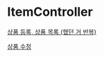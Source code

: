 # ItemController

[상품 등록, 상품 목록 (했던 거 반복)](ItemController%20147d916bc5a880d4a674d846aa596ed0/%E1%84%89%E1%85%A1%E1%86%BC%E1%84%91%E1%85%AE%E1%86%B7%20%E1%84%83%E1%85%B3%E1%86%BC%E1%84%85%E1%85%A9%E1%86%A8,%20%E1%84%89%E1%85%A1%E1%86%BC%E1%84%91%E1%85%AE%E1%86%B7%20%E1%84%86%E1%85%A9%E1%86%A8%E1%84%85%E1%85%A9%E1%86%A8%20(%E1%84%92%E1%85%A2%E1%86%BB%E1%84%83%E1%85%A5%E1%86%AB%20%E1%84%80%E1%85%A5%20%E1%84%87%E1%85%A1%E1%86%AB%E1%84%87%E1%85%A9%E1%86%A8)%20147d916bc5a880ac9742c6b062ef98cf.md)

[상품 수정](ItemController%20147d916bc5a880d4a674d846aa596ed0/%E1%84%89%E1%85%A1%E1%86%BC%E1%84%91%E1%85%AE%E1%86%B7%20%E1%84%89%E1%85%AE%E1%84%8C%E1%85%A5%E1%86%BC%20147d916bc5a880228803e13cd0880c4a.md)